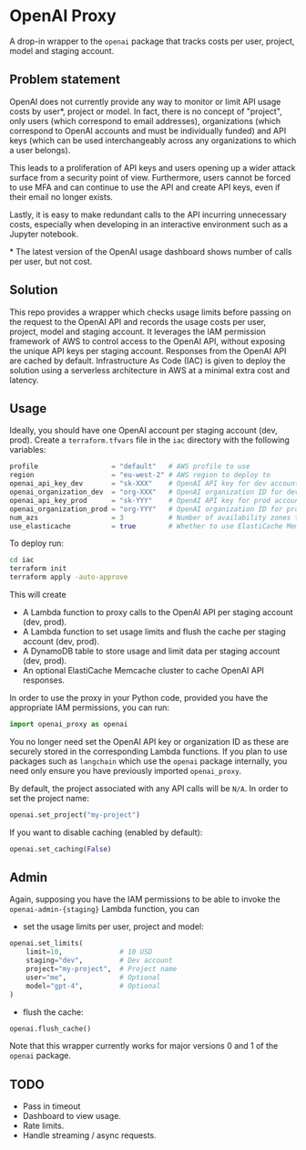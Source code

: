 # OpenAI Proxy

A drop-in wrapper to the `openai` package that tracks costs per user, project, model and staging account.

## Problem statement

OpenAI does not currently provide any way to monitor or limit API usage costs by user*, project or model. In fact, there is no concept of "project", only users (which correspond to email addresses), organizations (which correspond to OpenAI accounts and must be individually funded) and API keys (which can be used interchangeably across any organizations to which a user belongs).

This leads to a proliferation of API keys and users opening up a wider attack surface from a security point of view. Furthermore, users cannot be forced to use MFA and can continue to use the API and create API keys, even if their email no longer exists.

Lastly, it is easy to make redundant calls to the API incurring unnecessary costs, especially when developing in an interactive environment such as a Jupyter notebook.

\* The latest version of the OpenAI usage dashboard shows number of calls per user, but not cost.

## Solution

This repo provides a wrapper which checks usage limits before passing on the request to the OpenAI API and records the usage costs per user, project, model and staging account. It leverages the IAM permission framework of AWS to control access to the OpenAI API, without exposing the unique API keys per staging account. Responses from the OpenAI API are cached by default. Infrastructure As Code (IAC) is given to deploy the solution using a serverless architecture in AWS at a minimal extra cost and latency.

## Usage

Ideally, you should have one OpenAI account per staging account (dev, prod). Create a `terraform.tfvars` file in the `iac` directory with the following variables:

```terraform
profile                  = "default"   # AWS profile to use
region                   = "eu-west-2" # AWS region to deploy to
openai_api_key_dev       = "sk-XXX"    # OpenAI API key for dev account
openai_organization_dev  = "org-XXX"   # OpenAI organization ID for dev account
openai_api_key_prod      = "sk-YYY"    # OpenAI API key for prod account
openai_organization_prod = "org-YYY"   # OpenAI organization ID for prod account
num_azs                  = 3           # Number of availability zones to deploy to (limited by available Elastic IP addresses)
use_elasticache          = true        # Whether to use ElastiCache Memcache
```

To deploy run:

```bash
cd iac
terraform init
terraform apply -auto-approve
```

This will create
- A Lambda function to proxy calls to the OpenAI API per staging account (dev, prod).
- A Lambda function to set usage limits and flush the cache per staging account (dev, prod).
- A DynamoDB table to store usage and limit data per staging account (dev, prod).
- An optional ElastiCache Memcache cluster to cache OpenAI API responses.

In order to use the proxy in your Python code, provided you have the appropriate IAM permissions, you can run:

```python
import openai_proxy as openai
```

You no longer need set the OpenAI API key or organization ID as these are securely stored in the corresponding Lambda functions. If you plan to use packages such as `langchain` which use the `openai` package internally, you need only ensure you have previously imported `openai_proxy`.

By default, the project associated with any API calls will be `N/A`. In order to set the project name:

```python
openai.set_project("my-project")
```

If you want to disable caching (enabled by default):
    
```python
openai.set_caching(False)
```

## Admin

Again, supposing you have the IAM permissions to be able to invoke the `openai-admin-{staging}` Lambda function, you can

- set the usage limits per user, project and model:

```python
openai.set_limits(
    limit=10,              # 10 USD
    staging="dev",         # Dev account
    project="my-project",  # Project name
    user="me",             # Optional
    model="gpt-4",         # Optional
)
```

- flush the cache:

```python
openai.flush_cache()
```

Note that this wrapper currently works for major versions 0 and 1 of the `openai` package.

## TODO

- Pass in timeout
- Dashboard to view usage.
- Rate limits.
- Handle streaming / async requests.
